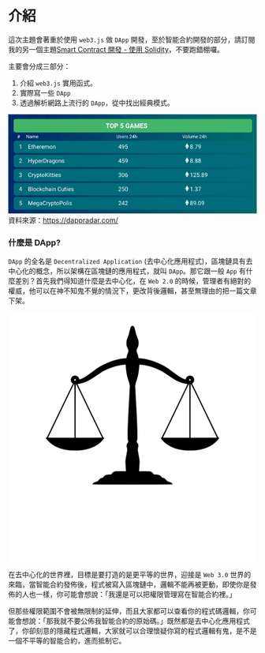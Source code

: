 # 介紹

這次主題會著重於使用 `web3.js` 做 `DApp` 開發，至於智能合約開發的部分，請訂閱我的另一個主題[Smart Contract 開發 - 使用 Solidity](https://ithelp.ithome.com.tw/articles/10200395)，不要跑錯棚囉。

主要會分成三部分：

1. 介紹 `web3.js` 實用函式。
2. 實際寫一些 `DApp`
3. 透過解析網路上流行的 `DApp`，從中找出經典模式。

![](assets/01_dappradar_dapp_top5.png)
資料來源：<https://dappradar.com/>

### 什麼是 DApp?

`DApp` 的全名是 `Decentralized Application` (去中心化應用程式)，區塊鏈具有去中心化的概念，所以架構在區塊鏈的應用程式，就叫 `DApp`。那它跟一般 `App` 有什麼差別？首先我們得知道什麼是去中心化，在 `Web 2.0` 的時候，管理者有絕對的權威，他可以在神不知鬼不覺的情況下，更改背後邏輯，甚至無理由的把一篇文章下架。

![](assets/01_equal.png)

在去中心化的世界裡，目標是要打造的是更平等的世界，迎接是 `Web 3.0` 世界的來臨，當智能合約發佈後，程式被寫入區塊鏈中，邏輯不能再被更動，即使你是發佈的人也一樣，你可能會想說：「我還是可以把權限管理寫在智能合約裡。」

但那些權限範圍不會被無限制的延伸，而且大家都可以查看你的程式碼邏輯，你可能會想說：「那我就不要公佈我智能合約的原始碼。」既然都是去中心化應用程式了，你卻刻意的隱藏程式邏輯，大家就可以合理懷疑你寫的程式邏輯有鬼，是不是一個不平等的智能合約，進而抵制它。
